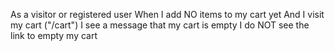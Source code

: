 As a visitor or registered user
When I add NO items to my cart yet
And I visit my cart ("/cart")
I see a message that my cart is empty
I do NOT see the link to empty my cart